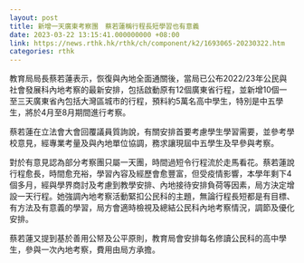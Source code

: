 ```yaml
---
layout: post
title: 新增一天廣東考察團　蔡若蓮稱行程長短學習也有意義
date: 2023-03-22 13:15:41.000000000 +08:00
link: https://news.rthk.hk/rthk/ch/component/k2/1693065-20230322.htm
categories: rthk
---
```


教育局局長蔡若蓮表示，恢復與內地全面通關後，當局已公布2022/23年公民與社會發展科內地考察的最新安排，包括啟動原有12個廣東省行程，並新增10個一至三天廣東省內包括大灣區城市的行程，預料約5萬名高中學生，特別是中五學生，將於4月至8月期間進行考察。

蔡若蓮在立法會大會回覆議員質詢說，有關安排首要考慮學生學習需要，並參考學校意見，經專業考量及與內地單位協調，務求讓現屆中五學生及早參與考察。

對於有意見認為部分考察團只屬一天團，時間過短令行程流於走馬看花。蔡若蓮說行程愈長，時間愈充裕，學習內容及經歷會愈豐富，但受疫情影響，本學年剩下4個多月，經與學界商討及考慮到教學安排、內地接待安排負荷等因素，局方決定增設一天行程。她強調內地考察活動緊扣公民科的主題，無論行程長短都是有目標、有方法及有意義的學習，局方會適時檢視及總結公民科內地考察情況，調節及優化安排。

蔡若蓮又提到基於善用公帑及公平原則，教育局會安排每名修讀公民科的高中學生，參與一次內地考察，費用由局方承擔。
